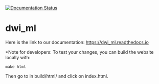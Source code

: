 [![Documentation Status](https://readthedocs.org/projects/dwi-ml/badge/?version=latest)](https://dwi_ml.readthedocs.io/en/)

# dwi_ml

Here is the link to our documentation: https://dwi_ml.readthedocs.io


*Note for developers: To test your changes, you can build the website locally with:

    make html

Then go to in build/html/  and click on index.html.
